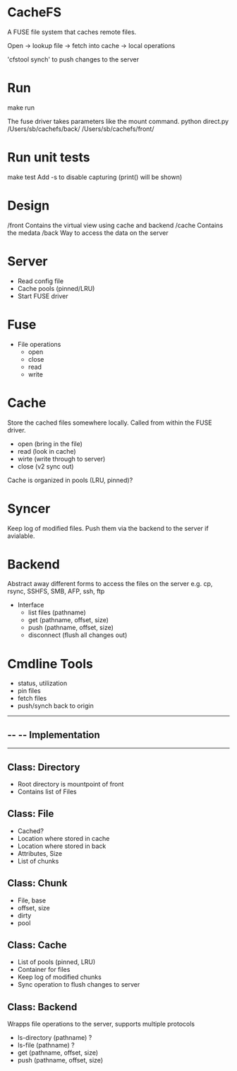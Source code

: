 CacheFS
=======
A FUSE file system that caches remote files.

Open -> lookup file -> fetch into cache -> local operations

'cfstool synch' to push changes to the server

Run
===
make run

The fuse driver takes parameters like the mount command.
python direct.py /Users/sb/cachefs/back/ /Users/sb/cachefs/front/


Run unit tests
==============
make test
Add -s to disable capturing (print() will be shown)

Design
======
/front    Contains the virtual view using cache and backend
/cache    Contains the medata
/back     Way to access the data on the server

Server
======
- Read config file
- Cache pools (pinned/LRU)
- Start FUSE driver

Fuse
====
- File operations
  - open
  - close
  - read
  - write

Cache
=====
Store the cached files somewhere locally.
Called from within the FUSE driver.
- open (bring in the file)
- read (look in cache)
- wirte (write through to server)
- close (v2 sync out)

Cache is organized in pools (LRU, pinned)?

Syncer
=======
Keep log of modified files.
Push them via the backend to the server if avialable.

Backend
=======
Abstract away different forms to access the files on the server
e.g. cp, rsync, SSHFS, SMB, AFP, ssh, ftp
- Interface
  - list files (pathname)
  - get  (pathname, offset, size)
  - push (pathname, offset, size)
  - disconnect (flush all changes out)

Cmdline Tools
=============
- status, utilization
- pin files
- fetch files
- push/synch back to origin


-------------------------------------------------------------------------------
--
-- Implementation
--
-------------------------------------------------------------------------------

Class: Directory
----------------
- Root directory is mountpoint of front
- Contains list of Files

Class: File
-------------
- Cached?
- Location where stored in cache
- Location where stored in back
- Attributes, Size
- List of chunks

Class: Chunk
------------
- File, base
- offset, size
- dirty
- pool

Class: Cache
------------
- List of pools (pinned, LRU)
- Container for files
- Keep log of modified chunks
- Sync operation to flush changes to server

Class: Backend
--------------
Wrapps file operations to the server, supports multiple protocols
- ls-directory (pathname) ?
- ls-file (pathname) ?
- get  (pathname, offset, size)
- push (pathname, offset, size)

